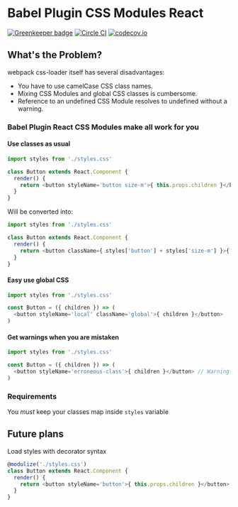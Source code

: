 # Babel Plugin CSS Modules React

[![Greenkeeper badge](https://badges.greenkeeper.io/Nitive/babel-plugin-css-modules-react.svg)](https://greenkeeper.io/)
[![Circle CI](https://circleci.com/gh/Nitive/babel-plugin-css-modules-react.svg?style=svg)](https://circleci.com/gh/Nitive/babel-plugin-css-modules-react)
[![codecov.io](https://codecov.io/github/Nitive/babel-plugin-css-modules-react/coverage.svg?branch=master)](https://codecov.io/github/Nitive/babel-plugin-css-modules-react?branch=master)


## What's the Problem?
webpack css-loader itself has several disadvantages:

- You have to use camelCase CSS class names.
- Mixing CSS Modules and global CSS classes is cumbersome.
- Reference to an undefined CSS Module resolves to undefined without a warning.

### Babel Plugin React CSS Modules make all work for you

#### Use classes as usual
```javascript
import styles from './styles.css'

class Button extends React.Component {
  render() {
    return <button styleName='button size-m'>{ this.props.children }</button>
  }
}
```
Will be converted into:
```javascript
import styles from './styles.css'

class Button extends React.Component {
  render() {
    return <button className={ styles['button'] + styles['size-m'] }>{ this.props.children }</button>
  }
}
```

#### Easy use global CSS
```javascript
import styles from './styles.css'

const Button = ({ children }) => (
  <button styleName='local' className='global'>{ children }</button>
)
```

#### Get warnings when you are mistaken
```javascript
import styles from './styles.css'

const Button = ({ children }) => (
  <button styleName='erroneous-class'>{ children }</button> // Warning: Class .erroneous-class is not specified in your css file
)
```

### Requirements
You *must* keep your classes map inside `styles` variable

## Future plans
Load styles with decorator syntax

```javascript
@modulize('./styles.css')
class Button extends React.Component {
  render() {
    return <button styleName='button'>{ this.props.children }</button>
  }
}
```
